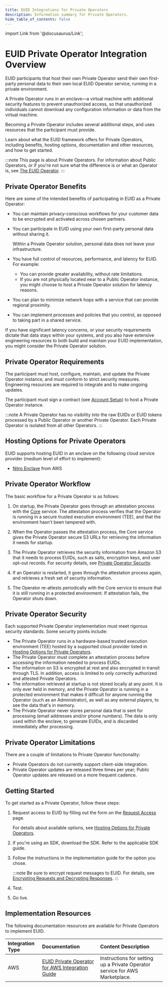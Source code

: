 ```yaml
---
title: EUID Integrations for Private Operators
description: Information summary for Private Operators.
hide_table_of_contents: false
---
```


import Link from '@docusaurus/Link';

# EUID Private Operator Integration Overview

EUID participants that host their own <Link href="../ref-info/glossary-uid#gl-private-operator">Private Operator</Link> send their own first-party <Link href="../ref-info/glossary-uid#gl-personal-data">personal data</Link> to their own local EUID <Link href="../ref-info/glossary-uid#gl-operator">Operator</Link> service, running in a private environment.

A Private Operator runs in an <Link href="../ref-info/glossary-uid#gl-enclave">enclave</Link>&#8212;a virtual machine with additional security features to prevent unauthorized access, so that unauthorized individuals cannot download any configuration information or data from the virtual machine.

Becoming a Private Operator includes several additional steps, and uses resources that the participant must provide.

Learn about what the EUID framework offers for Private Operators, including benefits, hosting options, documentation and other resources, and how to get started.

:::note
This page is about Private Operators. For information about Public Operators, or if you're not sure what the difference is or what an Operator is, see [The EUID Operator](../ref-info/ref-operators-public-private.md).
:::

## Private Operator Benefits

Here are some of the intended benefits of participating in EUID as a Private Operator:
- You can maintain privacy-conscious workflows for your customer data to be encrypted and activated across chosen partners.
- You can participate in EUID using your own first-party <Link href="../ref-info/glossary-uid#gl-personal-data">personal data</Link> without sharing it.

  Within a Private Operator solution, personal data does not leave your infrastructure.
- You have full control of resources, performance, and latency for EUID. For example:
  - You can provide greater availability, without rate limitations.
  - If you are not physically located near to a Public Operator instance, you might choose to host a Private Operator solution for latency reasons.
- You can plan to minimize network hops with a service that can provide regional proximity.
- You can implement processes and policies that you control, as opposed to taking part in a shared service.

If you have significant latency concerns, or your security requirements dictate that data stays within your systems, and you also have extensive engineering resources to both build and maintain your EUID implementation, you might consider the Private Operator solution. 

## Private Operator Requirements

The participant must host, configure, maintain, and update the Private Operator instance, and must conform to strict security measures. Engineering resources are required to integrate and to make ongoing updates.

The participant must sign a contract (see [Account Setup](../getting-started/gs-account-setup.md)) to host a Private Operator instance.

:::note
A Private Operator has no visibility into the raw EUIDs or EUID tokens processed by a Public Operator or another Private Operator. Each Private Operator is isolated from all other Operators.
:::

## Hosting Options for Private Operators

EUID supports hosting EUID in an <Link href="../ref-info/glossary-uid#gl-enclave">enclave</Link> on the following cloud service provider (medium level of effort to implement):
- [Nitro Enclave](https://aws.amazon.com/ec2/nitro/) from AWS

## Private Operator Workflow

The basic workflow for a Private Operator is as follows:

1. On startup, the Private Operator goes through an attestation process with the <a href="../ref-info/glossary-uid#gl-core-service">Core</a> service. The attestation process verifies that the Operator is running in a secure trusted execution environment (TEE), and that the environment hasn't been tampered with.

1. When the Operator passes the attestation process, the Core service gives the Private Operator secure S3 URLs for retrieving the information it needs for startup.

1. The Private Operator retrieves the security information from Amazon S3 that it needs to process EUIDs, such as salts, encryption keys, and user opt-out records. For security details, see [Private Operator Security](#private-operator-security).

1. If an Operator is restarted, it goes through the attestation process again, and retrieves a fresh set of security information.

1. The Operator re-attests periodically with the Core service to ensure that it is still running in a protected environment. If attestation fails, the Operator shuts down.

## Private Operator Security

Each supported Private Operator implementation must meet rigorous security standards. Some security points include:

- The Private Operator runs in a hardware-based trusted execution environment (TEE) hosted by a supported cloud provider listed in [Hosting Options for Private Operators](#hosting-options-for-private-operators).
- The Private Operator must complete an attestation process before accessing the information needed to process EUIDs.
- The information on S3 is encrypted at rest and also encrypted in transit through TLS. In addition, access is limited to only correctly authorized and attested Private Operators.
- The information retrieved at startup is not stored locally at any point. It is only ever held in memory, and the Private Operator is running in a protected environment that makes it difficult for anyone running the Operator (such as an Administrator), as well as any external players, to see the data that's in memory.
- The Private Operator never stores <Link href="../ref-info/glossary-uid#gl-personal-data">personal data</Link> that is sent for processing (email addresses and/or phone numbers). The data is only used within the enclave, to generate EUIDs, and is discarded immediately after processing.

## Private Operator Limitations

There are a couple of limitations to Private Operator functionality:
- Private Operators do not currently support <Link href="../ref-info/glossary-uid#gl-client-side">client-side integration</Link>.
- Private Operator updates are released three times per year; Public Operator updates are released on a more frequent cadence.

## Getting Started

To get started as a Private Operator, follow these steps:

1. Request access to EUID by filling out the form on the [Request Access](/request-access) page.

   For details about available options, see [Hosting Options for Private Operators](#hosting-options-for-private-operators).
3. If you're using an SDK, download the SDK. Refer to the applicable SDK guide.
4. Follow the instructions in the implementation guide for the option you chose.

   :::note
   Be sure to encrypt request messages to EUID. For details, see [Encrypting Requests and Decrypting Responses](../getting-started/gs-encryption-decryption.md).
   :::
5. Test.
6. Go live.

## Implementation Resources

The following documentation resources are available for Private Operators to implement EUID.

| Integration Type| Documentation | Content Description |
| :--- | :--- | :--- |
| AWS | [EUID Private Operator for AWS Integration Guide](../guides/operator-guide-aws-marketplace.md) | Instructions for setting up a Private Operator service for AWS Marketplace. |
